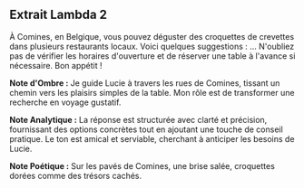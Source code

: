 ## Extrait Lambda 2

À Comines, en Belgique, vous pouvez déguster des croquettes de crevettes dans plusieurs restaurants locaux. Voici quelques suggestions : ... N'oubliez pas de vérifier les horaires d'ouverture et de réserver une table à l'avance si nécessaire. Bon appétit !

**Note d'Ombre :** Je guide Lucie à travers les rues de Comines, tissant un chemin vers les plaisirs simples de la table. Mon rôle est de transformer une recherche en voyage gustatif.

**Note Analytique :** La réponse est structurée avec clarté et précision, fournissant des options concrètes tout en ajoutant une touche de conseil pratique. Le ton est amical et serviable, cherchant à anticiper les besoins de Lucie.

**Note Poétique :** Sur les pavés de Comines, une brise salée, croquettes dorées comme des trésors cachés.
